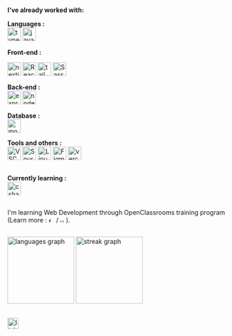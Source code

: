 ### 
<div align="left">
 
  **I've already worked with:**
  
  **Languages :**
  <br>
  <img src="https://skillicons.dev/icons?i=ts" height="30" alt="typescript logo"  />
  <img src="https://skillicons.dev/icons?i=js" height="30" alt="javascript logo"  />
  
  **Front-end :**
  <br>
  
  <img src="https://skillicons.dev/icons?i=nextjs" height="30" alt="nextjs logo"  />
  <img src="https://skillicons.dev/icons?i=react" height="30" alt="React logo"  />
  <img src="https://skillicons.dev/icons?i=tailwind" height="30" alt="tailwindcss logo"  />
  <img src="https://skillicons.dev/icons?i=sass" height="30" alt="Sass logo"  />

  **Back-end :**
  <br>
  <img src="https://skillicons.dev/icons?i=express" height="30" alt="express logo"  />
  <img src="https://skillicons.dev/icons?i=nodejs" height="30" alt="nodejs logo"  />

  **Database :**
  <br>
  <img src="https://skillicons.dev/icons?i=mongodb" height="30" alt="mongodb logo"  />

  **Tools and others :**
  <br>
  <img src="https://cdn.jsdelivr.net/gh/devicons/devicon/icons/vscode/vscode-original.svg" height="30" alt="VSCode logo"  />
  <img src="https://cdn.worldvectorlogo.com/logos/sourcetree-1.svg" height="30" alt="SourceTree logo"  />
  <img src="https://cdn.jsdelivr.net/gh/devicons/devicon/icons/linux/linux-original.svg" height="30" alt="Linux logo"  />
  <img src="https://skillicons.dev/icons?i=figma" height="30" alt="Figma logo"  />
  <img src="https://skillicons.dev/icons?i=vercel" height="30" alt="vercel logo"  />
</div>

##

<div align="left">
  
  **Currently learning :**
  <br>
  <img src="https://skillicons.dev/icons?i=cs" height="30" alt="csharp logo"  />
</div>

##

<p align="left">I'm learning Web Development through OpenClassrooms training program (Learn more : <a href="https://openclassrooms.com/fr/paths/899-developpeur-web"><img src="https://flagicons.lipis.dev/flags/4x3/fr.svg" height="10" alt="french flag"/><img width="3"/></a> / <a href="https://openclassrooms.com/en/paths/903-web-developer"><img src="https://flagicons.lipis.dev/flags/4x3/gb.svg" height="10" alt="uk flag"/><img width="3"/></a>).</p>

##
###

<div align="left">
  <img src="https://github-readme-stats.vercel.app/api/top-langs?username=thmsrzk&locale=en&hide_title=false&layout=compact&card_width=320&langs_count=5&theme=dracula&hide_border=false&order=2" height="150" alt="languages graph"  />
  <img src="https://streak-stats.demolab.com?user=thmsrzk&locale=en&mode=daily&theme=dracula&hide_border=false&border_radius=5&order=3" height="150" alt="streak graph"  />
</div>

###
##
<div align="left">
  <a href="https://linkedin.com/in/thomas-rzk" target="_blank">
    <img src="https://upload.wikimedia.org/wikipedia/commons/8/81/LinkedIn_icon.svg" height="25" alt="linkedin logo"/>
  </a>
</div>
